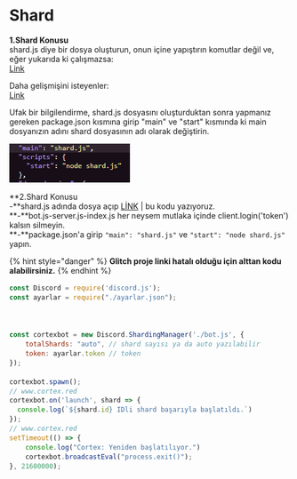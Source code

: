 # Shard

**1.Shard Konusu**  
shard.js diye bir dosya oluşturun, onun içine yapıştırın komutlar değil ve, eğer yukarıda ki çalışmazsa:  
[Link](http://tagacaybin.glitch.me/ubijacuqor.js)  
  
Daha gelişmişini isteyenler:  
[Link](http://tagacaybin.glitch.me/uyefowitay.js)  
  
Ufak bir bilgilendirme, shard.js dosyasını oluşturduktan sonra yapmanız gereken package.json kısmına girip "main" ve "start" kısmında ki main dosyanızın adını shard dosyasının adı olarak değiştirin.  


![](../../.gitbook/assets/image%20%289%29.png)

**2.Shard Konusu  
-**shard.js adında dosya açıp [LİNK](http://tagacaybin.glitch.me/osuhebegap.js) \| bu kodu yazıyoruz.  
**-**bot.js-server.js-index.js her neysem mutlaka içinde client.login\('token'\) kalsın silmeyin.  
**-**package.json'a girip `"main": "shard.js"` ve `"start": "node shard.js"` yapın.

{% hint style="danger" %}
**Glitch proje linki hatalı olduğu için alttan kodu alabilirsiniz.**
{% endhint %}

```javascript
const Discord = require('discord.js');
const ayarlar = require("./ayarlar.json");



const cortexbot = new Discord.ShardingManager('./bot.js', {
    totalShards: "auto", // shard sayısı ya da auto yazılabilir
    token: ayarlar.token // token
});

cortexbot.spawn(); 
// www.cortex.red
cortexbot.on('launch', shard => {
  console.log(`${shard.id} IDli shard başarıyla başlatıldı.`)
});
// www.cortex.red
setTimeout(() => {
    console.log("Cortex: Yeniden başlatılıyor.")
    cortexbot.broadcastEval("process.exit()");
}, 21600000);
```

